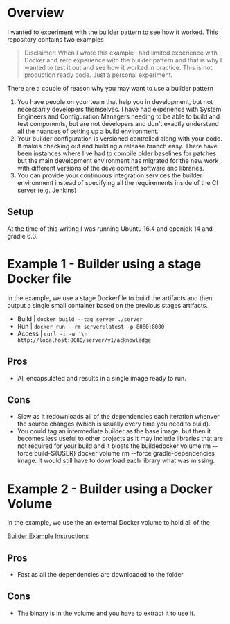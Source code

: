 # Overview
I wanted to experiment with the builder pattern to see how it worked. This repository contains two examples

> Disclaimer: When I wrote this example I had limited experience with Docker and zero experience with the builder pattern and that is why I wanted to test it out and see how it worked in practice. This is not production ready code. Just a personal experiment.

There are a couple of reason why you may want to use a builder pattern

1. You have people on your team that help you in development, but not necessarily developers themselves. I have had experience with System Engineers and Configuration Managers needing to be able to build and test components, but are not developers and don't exactly understand all the nuances of setting up a build environment.
1. Your builder configuration is versioned controlled along with your code. It makes checking out and building a release branch easy. There have been instances where I've had to compile older baselines for patches but the main development environment has migrated for the new work with different versions of the development software and libraries.
1. You can provide your continuous integration services the builder environment instead of specifying all the requirements inside of the CI server (e.g. Jenkins)

## Setup
At the time of this writing I was running Ubuntu 16.4 and openjdk 14 and gradle 6.3.

# Example 1 - Builder using a stage Docker file
In the example, we use a stage Dockerfile to build the artifacts and then output a single small container based on the previous stages artifacts. 


* Build | `docker build --tag server ./server`
* Run | `docker run --rm server:latest -p 8080:8080`
* Access | `curl -i -w '\n' http://localhost:8080/server/v1/acknowledge` 


## Pros
* All encapsulated and results in a single image ready to run.

## Cons
* Slow as it redownloads all of the dependencies each iteration whenver the source changes (which is usually every time you need to build).
* You could tag an intermediate builder as the base image, but then it becomes less useful to other projects as it may include libraries that are not required for your build and it bloats the buildedocker volume rm --force build-${USER}
docker volume rm --force gradle-dependencies image. It would still have to download each library what was missing.


# Example 2 - Builder using a Docker Volume
In the example, we use the an external Docker volume to hold all of the

[Builder Example Instructions](./builder/README.md)

## Pros
* Fast as all the dependencies are downloaded to the folder

## Cons
* The binary is in the volume and you have to extract it to use it.

